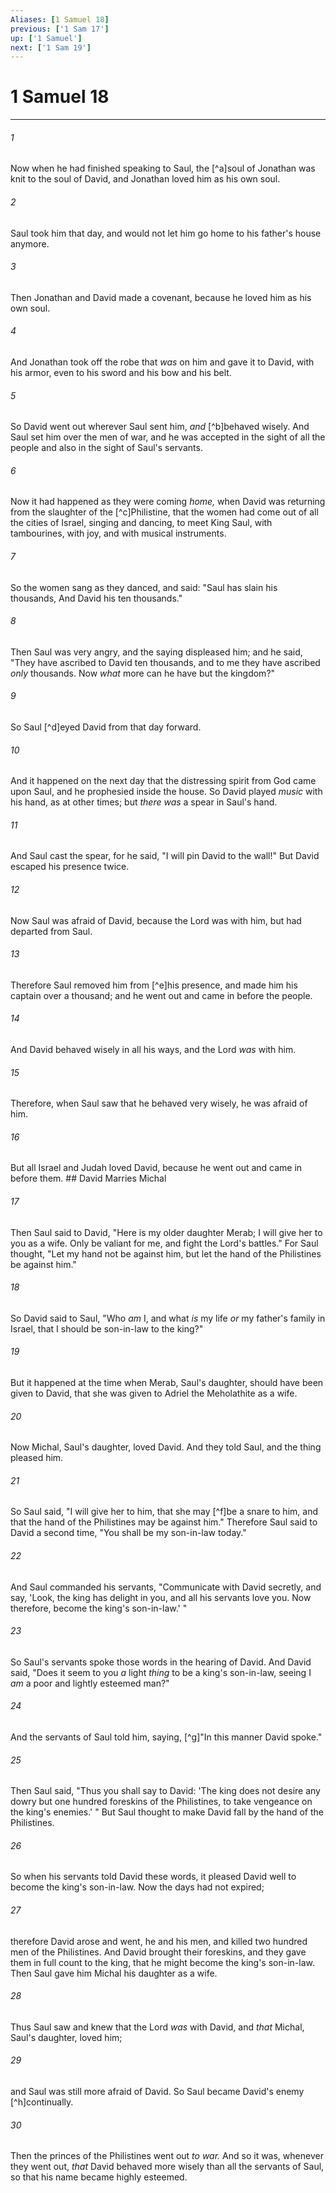 ```yaml
---
Aliases: [1 Samuel 18]
previous: ['1 Sam 17']
up: ['1 Samuel']
next: ['1 Sam 19']
---
```

# 1 Samuel 18

***


###### 1 
Now when he had finished speaking to Saul, the [^a]soul of Jonathan was knit to the soul of David, and Jonathan loved him as his own soul. 

###### 2 
Saul took him that day, and would not let him go home to his father's house anymore. 

###### 3 
Then Jonathan and David made a covenant, because he loved him as his own soul. 

###### 4 
And Jonathan took off the robe that _was_ on him and gave it to David, with his armor, even to his sword and his bow and his belt. 

###### 5 
So David went out wherever Saul sent him, _and_ [^b]behaved wisely. And Saul set him over the men of war, and he was accepted in the sight of all the people and also in the sight of Saul's servants. 

###### 6 
Now it had happened as they were coming _home,_ when David was returning from the slaughter of the [^c]Philistine, that the women had come out of all the cities of Israel, singing and dancing, to meet King Saul, with tambourines, with joy, and with musical instruments. 

###### 7 
So the women sang as they danced, and said: "Saul has slain his thousands, And David his ten thousands." 

###### 8 
Then Saul was very angry, and the saying displeased him; and he said, "They have ascribed to David ten thousands, and to me they have ascribed _only_ thousands. Now _what_ more can he have but the kingdom?" 

###### 9 
So Saul [^d]eyed David from that day forward. 

###### 10 
And it happened on the next day that the distressing spirit from God came upon Saul, and he prophesied inside the house. So David played _music_ with his hand, as at other times; but _there was_ a spear in Saul's hand. 

###### 11 
And Saul cast the spear, for he said, "I will pin David to the wall!" But David escaped his presence twice. 

###### 12 
Now Saul was afraid of David, because the Lord was with him, but had departed from Saul. 

###### 13 
Therefore Saul removed him from [^e]his presence, and made him his captain over a thousand; and he went out and came in before the people. 

###### 14 
And David behaved wisely in all his ways, and the Lord _was_ with him. 

###### 15 
Therefore, when Saul saw that he behaved very wisely, he was afraid of him. 

###### 16 
But all Israel and Judah loved David, because he went out and came in before them. ## David Marries Michal 

###### 17 
Then Saul said to David, "Here is my older daughter Merab; I will give her to you as a wife. Only be valiant for me, and fight the Lord's battles." For Saul thought, "Let my hand not be against him, but let the hand of the Philistines be against him." 

###### 18 
So David said to Saul, "Who _am_ I, and what _is_ my life _or_ my father's family in Israel, that I should be son-in-law to the king?" 

###### 19 
But it happened at the time when Merab, Saul's daughter, should have been given to David, that she was given to Adriel the Meholathite as a wife. 

###### 20 
Now Michal, Saul's daughter, loved David. And they told Saul, and the thing pleased him. 

###### 21 
So Saul said, "I will give her to him, that she may [^f]be a snare to him, and that the hand of the Philistines may be against him." Therefore Saul said to David a second time, "You shall be my son-in-law today." 

###### 22 
And Saul commanded his servants, "Communicate with David secretly, and say, 'Look, the king has delight in you, and all his servants love you. Now therefore, become the king's son-in-law.' " 

###### 23 
So Saul's servants spoke those words in the hearing of David. And David said, "Does it seem to you _a_ light _thing_ to be a king's son-in-law, seeing I _am_ a poor and lightly esteemed man?" 

###### 24 
And the servants of Saul told him, saying, [^g]"In this manner David spoke." 

###### 25 
Then Saul said, "Thus you shall say to David: 'The king does not desire any dowry but one hundred foreskins of the Philistines, to take vengeance on the king's enemies.' " But Saul thought to make David fall by the hand of the Philistines. 

###### 26 
So when his servants told David these words, it pleased David well to become the king's son-in-law. Now the days had not expired; 

###### 27 
therefore David arose and went, he and his men, and killed two hundred men of the Philistines. And David brought their foreskins, and they gave them in full count to the king, that he might become the king's son-in-law. Then Saul gave him Michal his daughter as a wife. 

###### 28 
Thus Saul saw and knew that the Lord _was_ with David, and _that_ Michal, Saul's daughter, loved him; 

###### 29 
and Saul was still more afraid of David. So Saul became David's enemy [^h]continually. 

###### 30 
Then the princes of the Philistines went out _to war._ And so it was, whenever they went out, _that_ David behaved more wisely than all the servants of Saul, so that his name became highly esteemed.
